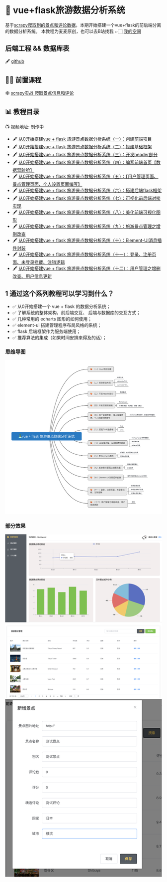 # 🥥 vue+flask旅游数据分析系统

基于[scrapy爬取到的景点和评论数据](https://blog.csdn.net/roccreed/article/details)，本期开始搭建一个vue+flask的前后端分离的数据分析系统。
本教程为麦麦原创，也可以去B站找我 👉🏻 [我的空间](https://space.bilibili.com/1583208775)

## 后端工程 && 数据库表
🖋 [github]()

## 🧑‍🎓 前置课程
🕸 [scrapy实战 爬取景点信息和评论](https://blog.csdn.net/roccreed/article/details/140680833)
## 📊 教程目录
📺 视频地址: 制作中
- 🖋 [从0开始搭建vue + flask 旅游景点数据分析系统（一）：创建前端项目](https://blog.csdn.net/roccreed/article/details/140734085)
- 🖋 [从0开始搭建vue + flask 旅游景点数据分析系统（二）：搭建基础框架](https://blog.csdn.net/roccreed/article/details/140737467)
- 🖋 [从0开始搭建vue + flask 旅游景点数据分析系统（三）：开发header部分](https://blog.csdn.net/roccreed/article/details/140746449)
- 🖋 [从0开始搭建vue + flask 旅游景点数据分析系统（四）：编写前端首页【数据驾驶舱】](https://blog.csdn.net/roccreed/article/details/140749716)
- 🖋 [从0开始搭建vue + flask 旅游景点数据分析系统（五）：【用户管理页面、 景点管理页面、个人设置页面编写】](https://blog.csdn.net/roccreed/article/details/140804831)
- 🖋 [从0开始搭建vue + flask 旅游景点数据分析系统（六）：搭建后端flask框架](https://blog.csdn.net/roccreed/article/details/140862893)
- 🖋 [从0开始搭建vue + flask 旅游景点数据分析系统（七）：可视化前后端对接实现](https://blog.csdn.net/roccreed/article/details/140927803)
- 🖋 [从0开始搭建vue + flask 旅游景点数据分析系统（八）：美化前端可视化图形](https://blog.csdn.net/roccreed/article/details/140931449)
- 🖋 [从0开始搭建vue + flask 旅游景点数据分析系统（九）：旅游景点管理之增删改查](https://blog.csdn.net/roccreed/article/details/141182627)
- 🖋 [从0开始搭建vue + flask 旅游景点数据分析系统（十）：Element-UI消息插件封装](https://blog.csdn.net/roccreed/article/details/141187650)
- 🖋 [从0开始搭建vue + flask 旅游景点数据分析系统（十一）：登录、注册页面、未登录拦截、注销逻辑](https://blog.csdn.net/roccreed/article/details/141231452)
- 🖋 [从0开始搭建vue + flask 旅游景点数据分析系统（十二）：用户管理之增删改查、用户信息更新](https://blog.csdn.net/roccreed/article/details/141231610)
## 1 通过这个系列教程可以学习到什么？

- ✅  从0开始搭建一个  vue + flask 的数据分析系统；
- ✅  了解系统的整体架构，前后端交互、 后端与数据库的交互方式；
- ✅  几种常用的 echarts 图形的如何使用；
- ✅  element-ui 搭建管理程序布局风格的系统；
- ✅  flask 后端框架作为服务端使用；
- ✅   推荐算法的集成（如果时间安排来得及的话）；

### 思维导图
![在这里插入图片描述](思维导图.png)

### 部分效果
![在这里插入图片描述](1.png)
![在这里插入图片描述](2.png)
![在这里插入图片描述](3.png)


